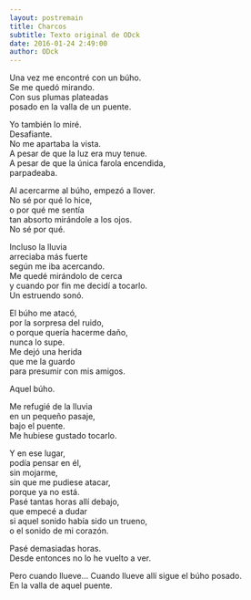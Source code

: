 ```yaml
---
layout: postremain
title: Charcos
subtitle: Texto original de ODck
date: 2016-01-24 2:49:00
author: ODck
---
```


Una vez me encontré con un búho.  
Se me quedó mirando.  
Con sus plumas plateadas  
posado en la valla de un puente.  

Yo también lo miré.  
Desafiante.  
No me apartaba la vista.  
A pesar de que la luz era muy tenue.  
A pesar de que la única farola encendida,  
parpadeaba.  

Al acercarme al búho, empezó a llover.  
No sé por qué lo hice,  
o por qué me sentía  
tan absorto mirándole a los ojos.  
No sé por qué.  

Incluso la lluvia  
arreciaba más fuerte  
según me iba acercando.  
Me quedé mirándolo de cerca  
y cuando por fin me decidí a tocarlo.  
Un estruendo sonó.  

El búho me atacó,  
por la sorpresa del ruido,  
o porque quería hacerme daño,  
nunca lo supe.  
Me dejó una herida  
que me la guardo  
para presumir con mis amigos.  

Aquel búho.

Me refugié de la lluvia  
en un pequeño pasaje,  
bajo el puente.  
Me hubiese gustado tocarlo.  

Y en ese lugar,  
podía pensar en él,  
sin mojarme,  
sin que me pudiese atacar,  
porque ya no está.  
Pasé tantas horas allí debajo,  
que empecé a dudar  
si aquel sonido había sido un trueno,  
o el sonido de mi corazón.  

Pasé demasiadas horas.  
Desde entonces no lo he vuelto a ver.

Pero cuando llueve…
Cuando llueve allí sigue el búho posado.  
En la valla de aquel puente.